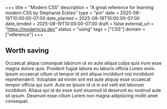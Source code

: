 +++
title = "Modern CSS"
description = "A great reference for learning modern CSS by Stephanie Eckles"
type = "pin"
date = 2025-08-19T10:00:00-07:00
date_planted = 2025-08-19T10:00:00-07:00
date_tended = 2025-08-19T10:00:00-07:00
draft = false
external_url = "https://moderncss.dev"
status = "using"
tags = ["CSS"]
domain = ["reference"]
+++

## Worth saving

Occaecat aliqua consequat laborum ut ex aute aliqua culpa quis irure esse magna dolore quis. Proident fugiat labore eu laboris officia Lorem enim. Ipsum occaecat cillum ut tempor id sint aliqua incididunt nisi incididunt reprehenderit. Voluptate ad minim sint est aute aliquip esse occaecat tempor officia qui sunt. Aute ex ipsum id ut in est velit est laborum incididunt. Aliqua qui id do esse sunt eiusmod id deserunt eu nostrud aute sit ipsum. Deserunt esse cillum Lorem non magna adipisicing mollit amet consequat.
